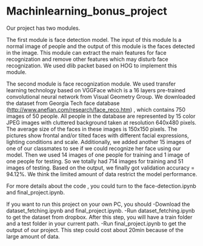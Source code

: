 # Machinlearning_bonus_project
Our project has two modules. 

The first module is face detection model. The input of this module Is a normal  image of people and the output of this module is the faces detected in the image. This module can extract the main features for face recognization and remove other features which may disturb face recognization. We used dlib packet based on HOG to implement this module. 
    
The second module is face recognization module. We used transfer learning technology based on VGGFace which is a 16 layers pre-trained convolutional neural network from Visual Geometry Group. We downloaded the dataset from Georgia Tech face database (http://www.anefian.com/research/face_reco.htm) , which contains 750 images of 50 people. All people in the database are represented by 15 color JPEG images with cluttered background taken at resolution 640x480 pixels. The average size of the faces in these images is 150x150 pixels. The pictures show frontal and/or tilted faces with different facial expressions, lighting conditions and scale. Additionally, we added another 15 images of one of our classmates to see if we could recognize her face using our model. Then we used 14 images of one people for training and 1 image of one people for testing. So we totally had 714 images for training and 51 images of testing. Based on the output, we finally got  validation accuracy = 94.12%. We think the limited amount of data restrict the model performance. 
    
 For more details about the code , you could turn to the face-detection.ipynb and final_project.ipynb.
 
 If you want to run this project on your own PC, you should 
-Download the dataset_fetching.ipynb and final_project.ipynb. 
-Run dataset_fetching.ipynb to get the dataset from dropbox. After this step, you will have a train folder and a test folder in your current path. 
-Run final_project.ipynb to get the output of our project. This step could cost about 20min because of the large amount of data.

